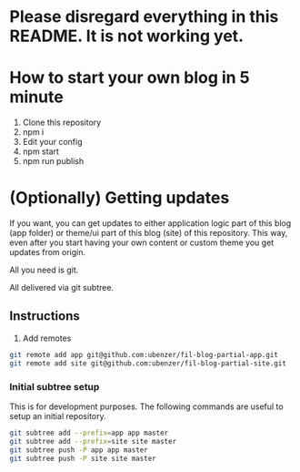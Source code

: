 # Please disregard everything in this README. It is not working yet.

# How to start your own blog in 5 minute
1. Clone this repository
2. npm i
3. Edit your config
4. npm start
5. npm run publish

# (Optionally) Getting updates
If you want, you can get updates to either application logic part of
this blog (app folder) or theme/ui part of this blog (site) of this
repository. This way, even after you start having your own content or
custom theme you get updates from origin.

All you need is git.

All delivered via git subtree.

## Instructions
1. Add remotes
```sh
git remote add app git@github.com:ubenzer/fil-blog-partial-app.git
git remote add site git@github.com:ubenzer/fil-blog-partial-site.git
```

### Initial subtree setup
This is for development purposes. The following commands are useful to
setup an initial repository.
```sh
git subtree add --prefix=app app master
git subtree add --prefix=site site master
git subtree push -P app app master
git subtree push -P site site master
```
